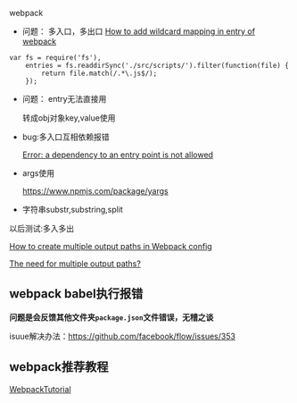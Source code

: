 webpack

* 问题： 多入口，多出口
   [How to add wildcard mapping in entry of webpack](http://stackoverflow.com/questions/32874025/how-to-add-wildcard-mapping-in-entry-of-webpack)


```
var fs = require('fs'),
    entries = fs.readdirSync('./src/scripts/').filter(function(file) {
        return file.match(/.*\.js$/);
    });
```



* 问题： entry无法直接用

  转成obj对象key,value使用



* bug:多入口互相依赖报错


  [Error: a dependency to an entry point is not allowed](https://github.com/webpack/webpack/issues/300)

* args使用

  https://www.npmjs.com/package/yargs

* 字符串substr,substring,split







以后测试:多入多出

[How to create multiple output paths in Webpack config](http://stackoverflow.com/questions/35903246/how-to-create-multiple-output-paths-in-webpack-config)

[The need for multiple output paths?](https://github.com/webpack/webpack/issues/1189)

## webpack babel执行报错
**问题是会反馈其他文件夹`package.json`文件错误，无稽之谈**

isuue解决办法：https://github.com/facebook/flow/issues/353

## webpack推荐教程

[WebpackTutorial](https://github.com/AriaFallah/WebpackTutorial)
